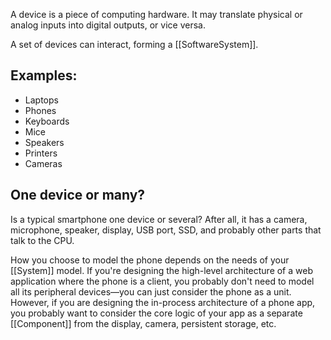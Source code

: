 A device is a piece of computing hardware. It may translate physical or analog inputs into digital outputs, or vice versa.

A set of devices can interact, forming a [[SoftwareSystem]].

## Examples:

- Laptops
- Phones
- Keyboards
- Mice
- Speakers
- Printers
- Cameras

## One device or many?

Is a typical smartphone one device or several? After all, it has a camera, microphone, speaker, display, USB port, SSD, and probably other parts that talk to the CPU.

How you choose to model the phone depends on the needs of your [[System]] model. If you're designing the high-level architecture of a web application where the phone is a client, you probably don't need to model all its peripheral devices—you can just consider the phone as a unit. However, if you are designing the in-process architecture of a phone app, you probably want to consider the core logic of your app as a separate [[Component]] from the display, camera, persistent storage, etc.